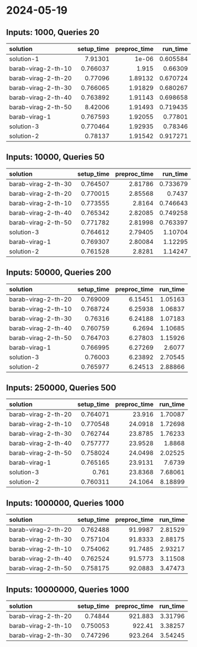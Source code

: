 # 2024-05-19

## Inputs: 1000, Queries 20

| solution            |   setup_time |   preproc_time |   run_time |
|:--------------------|-------------:|---------------:|-----------:|
| solution-1          |     7.91301  |        1e-06   |   0.605584 |
| barab-virag-2-th-10 |     0.766037 |        1.915   |   0.66309  |
| barab-virag-2-th-20 |     0.77096  |        1.89132 |   0.670724 |
| barab-virag-2-th-30 |     0.766065 |        1.91829 |   0.680267 |
| barab-virag-2-th-40 |     0.763892 |        1.91143 |   0.698658 |
| barab-virag-2-th-50 |     8.42006  |        1.91493 |   0.719435 |
| barab-virag-1       |     0.767593 |        1.92055 |   0.77801  |
| solution-3          |     0.770464 |        1.92935 |   0.78346  |
| solution-2          |     0.78137  |        1.91542 |   0.917271 |

## Inputs: 10000, Queries 50

| solution            |   setup_time |   preproc_time |   run_time |
|:--------------------|-------------:|---------------:|-----------:|
| barab-virag-2-th-30 |     0.764507 |        2.81786 |   0.733679 |
| barab-virag-2-th-20 |     0.770015 |        2.85568 |   0.7437   |
| barab-virag-2-th-10 |     0.773555 |        2.8164  |   0.746643 |
| barab-virag-2-th-40 |     0.765342 |        2.82085 |   0.749258 |
| barab-virag-2-th-50 |     0.771782 |        2.81998 |   0.763397 |
| solution-3          |     0.764612 |        2.79405 |   1.10704  |
| barab-virag-1       |     0.769307 |        2.80084 |   1.12295  |
| solution-2          |     0.761528 |        2.8281  |   1.14247  |

## Inputs: 50000, Queries 200

| solution            |   setup_time |   preproc_time |   run_time |
|:--------------------|-------------:|---------------:|-----------:|
| barab-virag-2-th-20 |     0.769009 |        6.15451 |    1.05163 |
| barab-virag-2-th-10 |     0.768724 |        6.25938 |    1.06837 |
| barab-virag-2-th-30 |     0.76316  |        6.24188 |    1.07183 |
| barab-virag-2-th-40 |     0.760759 |        6.2694  |    1.10685 |
| barab-virag-2-th-50 |     0.764703 |        6.27803 |    1.15926 |
| barab-virag-1       |     0.766995 |        6.27269 |    2.6077  |
| solution-3          |     0.76003  |        6.23892 |    2.70545 |
| solution-2          |     0.765977 |        6.24513 |    2.88866 |

## Inputs: 250000, Queries 500

| solution            |   setup_time |   preproc_time |   run_time |
|:--------------------|-------------:|---------------:|-----------:|
| barab-virag-2-th-20 |     0.764071 |        23.916  |    1.70087 |
| barab-virag-2-th-10 |     0.770548 |        24.0918 |    1.72698 |
| barab-virag-2-th-30 |     0.762744 |        23.8785 |    1.76233 |
| barab-virag-2-th-40 |     0.757777 |        23.9528 |    1.8868  |
| barab-virag-2-th-50 |     0.758024 |        24.0498 |    2.02525 |
| barab-virag-1       |     0.765165 |        23.9131 |    7.6739  |
| solution-3          |     0.761    |        23.8368 |    7.68061 |
| solution-2          |     0.760311 |        24.1064 |    8.18899 |

## Inputs: 1000000, Queries 1000

| solution            |   setup_time |   preproc_time |   run_time |
|:--------------------|-------------:|---------------:|-----------:|
| barab-virag-2-th-20 |     0.762488 |        91.9987 |    2.81529 |
| barab-virag-2-th-30 |     0.757104 |        91.8333 |    2.88175 |
| barab-virag-2-th-10 |     0.754062 |        91.7485 |    2.93217 |
| barab-virag-2-th-40 |     0.762524 |        91.5773 |    3.11508 |
| barab-virag-2-th-50 |     0.758175 |        92.0883 |    3.47473 |

## Inputs: 10000000, Queries 1000

| solution            |   setup_time |   preproc_time |   run_time |
|:--------------------|-------------:|---------------:|-----------:|
| barab-virag-2-th-20 |     0.74844  |        921.883 |    3.31796 |
| barab-virag-2-th-10 |     0.750053 |        922.41  |    3.38257 |
| barab-virag-2-th-30 |     0.747296 |        923.264 |    3.54245 |
